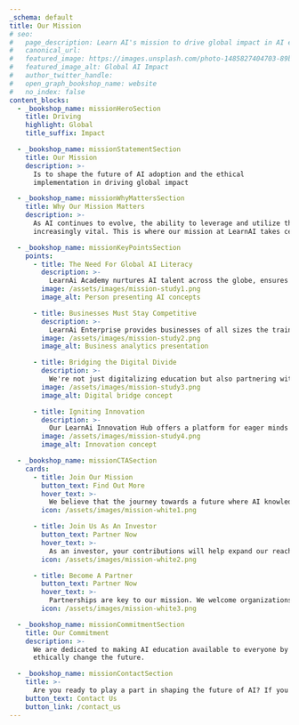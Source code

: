 ```yaml
---
_schema: default
title: Our Mission
# seo:
#   page_description: Learn AI's mission to drive global impact in AI education and implementation
#   canonical_url:
#   featured_image: https://images.unsplash.com/photo-1485827404703-89b55fcc595e
#   featured_image_alt: Global AI Impact
#   author_twitter_handle:
#   open_graph_bookshop_name: website
#   no_index: false
content_blocks:
  - _bookshop_name: missionHeroSection
    title: Driving
    highlight: Global
    title_suffix: Impact

  - _bookshop_name: missionStatementSection
    title: Our Mission
    description: >-
      Is to shape the future of AI adoption and the ethical
      implementation in driving global impact

  - _bookshop_name: missionWhyMattersSection
    title: Why Our Mission Matters
    description: >-
      As AI continues to evolve, the ability to leverage and utilize this technology responsibly has become
      increasingly vital. This is where our mission at LearnAI takes center stage.

  - _bookshop_name: missionKeyPointsSection
    points:
      - title: The Need For Global AI Literacy
        description: >-
          LearnAi Academy nurtures AI talent across the globe, ensures accessibility to AI education, and aims to develop a constant flow of AI specialists.
        image: /assets/images/mission-study1.png
        image_alt: Person presenting AI concepts

      - title: Businesses Must Stay Competitive
        description: >-
          LearnAi Enterprise provides businesses of all sizes the training and tools they need to harness the power of AI, stay competitive, and fuel growth.
        image: /assets/images/mission-study2.png
        image_alt: Business analytics presentation

      - title: Bridging the Digital Divide
        description: >-
          We're not just digitalizing education but also partnering with strategic entities to provide accessible AI education to underprivileged communities.
        image: /assets/images/mission-study3.png
        image_alt: Digital bridge concept

      - title: Igniting Innovation
        description: >-
          Our LearnAi Innovation Hub offers a platform for eager minds to bring their cutting edge AI-driven software and SaaS products to life, shaping the future of AI.
        image: /assets/images/mission-study4.png
        image_alt: Innovation concept

  - _bookshop_name: missionCTASection
    cards:
      - title: Join Our Mission
        button_text: Find Out More
        hover_text: >-
          We believe that the journey towards a future where AI knowledge is universal is not one we can walk alone. We invite you - innovators, visionaries, and philanthropists - to join us on this ambitious mission to democratize access to AI education and create a more inclusive digital future
        icon: /assets/images/mission-white1.png

      - title: Join Us As An Investor
        button_text: Partner Now
        hover_text: >-
          As an investor, your contributions will help expand our reach, refine our AI programs, and promote the development of innovative AI solutions. Your investment will enable us to equip more individuals with AI skills, help more businesses embrace AI technology, and support more ground-breaking AI projects.
        icon: /assets/images/mission-white2.png

      - title: Become A Partner
        button_text: Partner Now
        hover_text: >-
          Partnerships are key to our mission. We welcome organizations, educational institutions, government bodies, and AI enthusiasts to partner with us. Whether it's through collaborations in our educational programs, support in our innovation hub, or joining hands for philanthropic initiatives, there's a myriad of ways we can work together to advance AI knowledge and application..
        icon: /assets/images/mission-white3.png

  - _bookshop_name: missionCommitmentSection
    title: Our Commitment
    description: >-
      We are dedicated to making AI education available to everyone by fostering innovation with the potential to
      ethically change the future.

  - _bookshop_name: missionContactSection
    title: >-
      Are you ready to play a part in shaping the future of AI? If you're interested, we invite you to join our mission. Let's turn our shared vision into reality.
    button_text: Contact Us
    button_link: /contact_us
---
```

